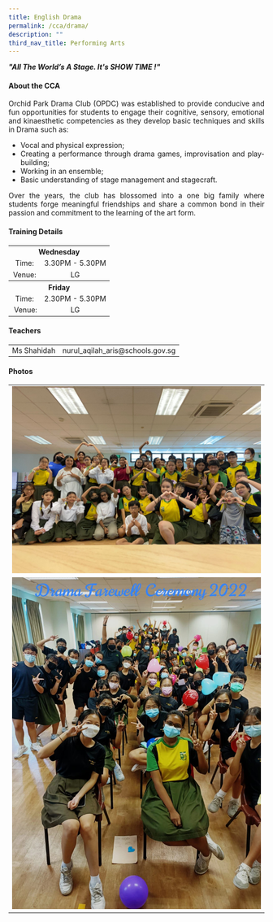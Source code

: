 ```yaml
---
title: English Drama
permalink: /cca/drama/
description: ""
third_nav_title: Performing Arts
---
```

<div align="justify">

<p><strong><em>"All The World&rsquo;s A Stage. It's SHOW TIME !"</em></strong></p>
<h4>About the CCA</h4>
<p>Orchid Park Drama Club (OPDC) was established to provide conducive and fun opportunities for students to engage their cognitive, sensory, emotional and kinaesthetic competencies as they develop basic techniques and skills in Drama such as:</p>
<ul>
<li>Vocal and physical expression;</li>
<li>Creating a performance through drama games, improvisation and play-building;</li>
<li>Working in an ensemble;</li>
<li>Basic understanding of stage management and stagecraft.</li>
</ul>
<p>Over the years, the club has blossomed into a one big family where students forge meaningful friendships and share a common bond in their passion and commitment to the learning of the art form.</p>
<h4>Training Details</h4>
<table>
<tbody>
<tr>
<th style="text-align: center;" colspan="2">Wednesday</th>
</tr>
<tr>
<td style="text-align: center;">Time:</td>
<td style="text-align: center;">3.30PM - 5.30PM</td>
</tr>
<tr>
<td style="text-align: center;">Venue:</td>
<td style="text-align: center;">LG</td>
</tr>
<tr>
<th style="text-align: center;" colspan="2">Friday</th>
</tr>
<tr>
<td style="text-align: center;">Time:</td>
<td style="text-align: center;">2.30PM - 5.30PM</td>
</tr>
<tr>
<td style="text-align: center;">&nbsp;Venue:</td>
<td style="text-align: center;">LG</td>
</tr>
</tbody>
</table>
<h4>Teachers</h4>
<table>
<tbody>
<tr>
<td>Ms Shahidah</td>
<td>nurul_aqilah_aris@schools.gov.sg</td>
</tr>
</tbody>
</table>
	<h4>Photos</h4>
	<table><tr><td><img src="/images/CCA/Drama/drama3.jpeg"></td>
		<tr><td><img src="/images/CCA/Drama/drama2.jpeg"></td></tr></table>
</div>